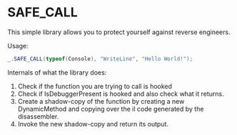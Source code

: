 # SAFE_CALL

This simple library allows you to protect yourself against reverse engineers.

Usage:
``` cs
_.SAFE_CALL(typeof(Console), "WriteLine", "Hello World!");
```


Internals of what the library does:
1. Check if the function you are trying to call is hooked
2. Check if IsDebuggerPresent is hooked and also check what it returns.
3. Create a shadow-copy of the function by creating a new DynamicMethod and copying over the il code generated by the disassembler.
4. Invoke the new shadow-copy and return its output.
